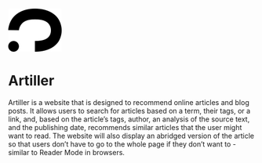 ![Artiller logo](./logo-small.png)

# Artiller

Artiller is a website that is designed to recommend online articles and blog posts. It allows users to search for articles based on a term, their tags, or a link, and, based on the article’s tags, author, an analysis of the source text, and the publishing date, recommends similar articles that the user might want to read. The website will also display an abridged version of the article so that users don’t have to go to the whole page if they don’t want to - similar to Reader Mode in browsers.
